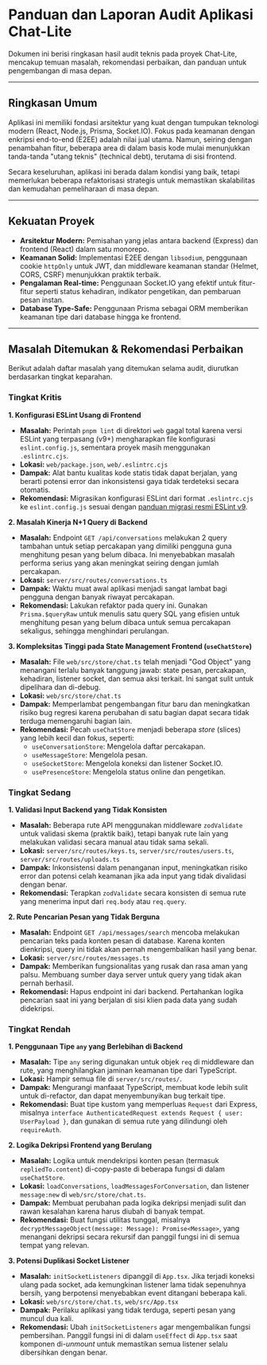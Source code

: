 # Panduan dan Laporan Audit Aplikasi Chat-Lite

Dokumen ini berisi ringkasan hasil audit teknis pada proyek Chat-Lite, mencakup temuan masalah, rekomendasi perbaikan, dan panduan untuk pengembangan di masa depan.

---

## Ringkasan Umum

Aplikasi ini memiliki fondasi arsitektur yang kuat dengan tumpukan teknologi modern (React, Node.js, Prisma, Socket.IO). Fokus pada keamanan dengan enkripsi end-to-end (E2EE) adalah nilai jual utama. Namun, seiring dengan penambahan fitur, beberapa area di dalam basis kode mulai menunjukkan tanda-tanda "utang teknis" (technical debt), terutama di sisi frontend.

Secara keseluruhan, aplikasi ini berada dalam kondisi yang baik, tetapi memerlukan beberapa refaktorisasi strategis untuk memastikan skalabilitas dan kemudahan pemeliharaan di masa depan.

---

## Kekuatan Proyek

- **Arsitektur Modern:** Pemisahan yang jelas antara backend (Express) dan frontend (React) dalam satu monorepo.
- **Keamanan Solid:** Implementasi E2EE dengan `libsodium`, penggunaan cookie `httpOnly` untuk JWT, dan middleware keamanan standar (Helmet, CORS, CSRF) menunjukkan praktik terbaik.
- **Pengalaman Real-time:** Penggunaan Socket.IO yang efektif untuk fitur-fitur seperti status kehadiran, indikator pengetikan, dan pembaruan pesan instan.
- **Database Type-Safe:** Penggunaan Prisma sebagai ORM memberikan keamanan tipe dari database hingga ke frontend.

---

## Masalah Ditemukan & Rekomendasi Perbaikan

Berikut adalah daftar masalah yang ditemukan selama audit, diurutkan berdasarkan tingkat keparahan.

### Tingkat Kritis

**1. Konfigurasi ESLint Usang di Frontend**
- **Masalah:** Perintah `pnpm lint` di direktori `web` gagal total karena versi ESLint yang terpasang (v9+) mengharapkan file konfigurasi `eslint.config.js`, sementara proyek masih menggunakan `.eslintrc.cjs`.
- **Lokasi:** `web/package.json`, `web/.eslintrc.cjs`
- **Dampak:** Alat bantu kualitas kode statis tidak dapat berjalan, yang berarti potensi error dan inkonsistensi gaya tidak terdeteksi secara otomatis.
- **Rekomendasi:** Migrasikan konfigurasi ESLint dari format `.eslintrc.cjs` ke `eslint.config.js` sesuai dengan [panduan migrasi resmi ESLint v9](https://eslint.org/docs/latest/use/configure/migration-guide).

**2. Masalah Kinerja N+1 Query di Backend**
- **Masalah:** Endpoint `GET /api/conversations` melakukan 2 query tambahan untuk setiap percakapan yang dimiliki pengguna guna menghitung pesan yang belum dibaca. Ini menyebabkan masalah performa serius yang akan meningkat seiring dengan jumlah percakapan.
- **Lokasi:** `server/src/routes/conversations.ts`
- **Dampak:** Waktu muat awal aplikasi menjadi sangat lambat bagi pengguna dengan banyak riwayat percakapan.
- **Rekomendasi:** Lakukan refaktor pada query ini. Gunakan `Prisma.$queryRaw` untuk menulis satu query SQL yang efisien untuk menghitung pesan yang belum dibaca untuk semua percakapan sekaligus, sehingga menghindari perulangan.

**3. Kompleksitas Tinggi pada State Management Frontend (`useChatStore`)**
- **Masalah:** File `web/src/store/chat.ts` telah menjadi "God Object" yang menangani terlalu banyak tanggung jawab: state pesan, percakapan, kehadiran, listener socket, dan semua aksi terkait. Ini sangat sulit untuk dipelihara dan di-debug.
- **Lokasi:** `web/src/store/chat.ts`
- **Dampak:** Memperlambat pengembangan fitur baru dan meningkatkan risiko bug regresi karena perubahan di satu bagian dapat secara tidak terduga memengaruhi bagian lain.
- **Rekomendasi:** Pecah `useChatStore` menjadi beberapa *store* (slices) yang lebih kecil dan fokus, seperti:
  - `useConversationStore`: Mengelola daftar percakapan.
  - `useMessageStore`: Mengelola pesan.
  - `useSocketStore`: Mengelola koneksi dan listener Socket.IO.
  - `usePresenceStore`: Mengelola status online dan pengetikan.

### Tingkat Sedang

**1. Validasi Input Backend yang Tidak Konsisten**
- **Masalah:** Beberapa rute API menggunakan middleware `zodValidate` untuk validasi skema (praktik baik), tetapi banyak rute lain yang melakukan validasi secara manual atau tidak sama sekali.
- **Lokasi:** `server/src/routes/keys.ts`, `server/src/routes/users.ts`, `server/src/routes/uploads.ts`
- **Dampak:** Inkonsistensi dalam penanganan input, meningkatkan risiko error dan potensi celah keamanan jika ada input yang tidak divalidasi dengan benar.
- **Rekomendasi:** Terapkan `zodValidate` secara konsisten di semua rute yang menerima input dari `req.body` atau `req.query`.

**2. Rute Pencarian Pesan yang Tidak Berguna**
- **Masalah:** Endpoint `GET /api/messages/search` mencoba melakukan pencarian teks pada konten pesan di database. Karena konten dienkripsi, query ini tidak akan pernah mengembalikan hasil yang benar.
- **Lokasi:** `server/src/routes/messages.ts`
- **Dampak:** Memberikan fungsionalitas yang rusak dan rasa aman yang palsu. Membuang sumber daya server untuk query yang tidak akan pernah berhasil.
- **Rekomendasi:** Hapus endpoint ini dari backend. Pertahankan logika pencarian saat ini yang berjalan di sisi klien pada data yang sudah didekripsi.

### Tingkat Rendah

**1. Penggunaan Tipe `any` yang Berlebihan di Backend**
- **Masalah:** Tipe `any` sering digunakan untuk objek `req` di middleware dan rute, yang menghilangkan jaminan keamanan tipe dari TypeScript.
- **Lokasi:** Hampir semua file di `server/src/routes/`.
- **Dampak:** Mengurangi manfaaat TypeScript, membuat kode lebih sulit untuk di-refactor, dan dapat menyembunyikan bug terkait tipe.
- **Rekomendasi:** Buat tipe kustom yang memperluas `Request` dari Express, misalnya `interface AuthenticatedRequest extends Request { user: UserPayload }`, dan gunakan di semua rute yang dilindungi oleh `requireAuth`.

**2. Logika Dekripsi Frontend yang Berulang**
- **Masalah:** Logika untuk mendekripsi konten pesan (termasuk `repliedTo.content`) di-copy-paste di beberapa fungsi di dalam `useChatStore`.
- **Lokasi:** `loadConversations`, `loadMessagesForConversation`, dan listener `message:new` di `web/src/store/chat.ts`.
- **Dampak:** Membuat perubahan pada logika dekripsi menjadi sulit dan rawan kesalahan karena harus diubah di banyak tempat.
- **Rekomendasi:** Buat fungsi utilitas tunggal, misalnya `decryptMessageObject(message: Message): Promise<Message>`, yang menangani dekripsi secara rekursif dan panggil fungsi ini di semua tempat yang relevan.

**3. Potensi Duplikasi Socket Listener**
- **Masalah:** `initSocketListeners` dipanggil di `App.tsx`. Jika terjadi koneksi ulang pada socket, ada kemungkinan listener lama tidak sepenuhnya bersih, yang berpotensi menyebabkan event ditangani beberapa kali.
- **Lokasi:** `web/src/store/chat.ts`, `web/src/App.tsx`
- **Dampak:** Perilaku aplikasi yang tidak terduga, seperti pesan yang muncul dua kali.
- **Rekomendasi:** Ubah `initSocketListeners` agar mengembalikan fungsi pembersihan. Panggil fungsi ini di dalam `useEffect` di `App.tsx` saat komponen di-*unmount* untuk memastikan semua listener selalu dibersihkan dengan benar.
